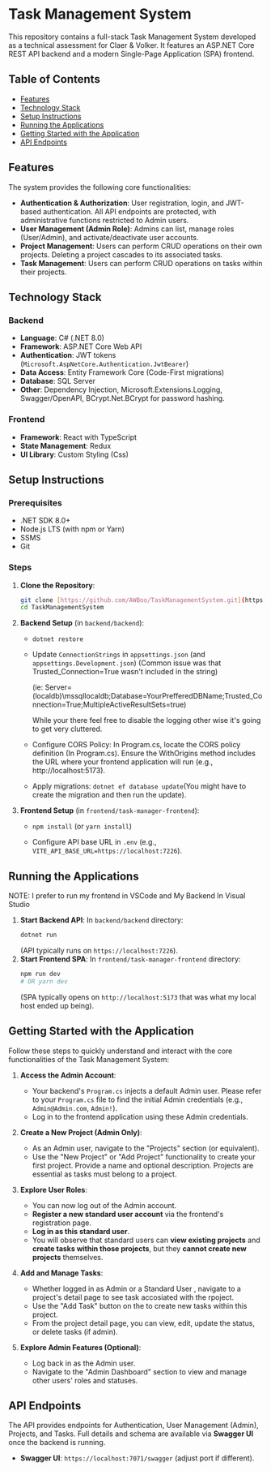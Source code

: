 # Task Management System

This repository contains a full-stack Task Management System developed as a technical assessment for Claer & Volker. It features an ASP.NET Core REST API backend and a modern Single-Page Application (SPA) frontend.

## Table of Contents

* [Features](#features)
* [Technology Stack](#technology-stack)
* [Setup Instructions](#setup-instructions)
* [Running the Applications](#running-the-applications)
* [Getting Started with the Application](#getting-started-with-the-application)
* [API Endpoints](#api-endpoints)

## Features

The system provides the following core functionalities:

* **Authentication & Authorization**: User registration, login, and JWT-based authentication. All API endpoints are protected, with administrative functions restricted to Admin users.
* **User Management (Admin Role)**: Admins can list, manage roles (User/Admin), and activate/deactivate user accounts.
* **Project Management**: Users can perform CRUD operations on their own projects. Deleting a project cascades to its associated tasks.
* **Task Management**: Users can perform CRUD operations on tasks within their projects.

## Technology Stack

### Backend
* **Language**: C# (.NET 8.0)
* **Framework**: ASP.NET Core Web API
* **Authentication**: JWT tokens (`Microsoft.AspNetCore.Authentication.JwtBearer`)
* **Data Access**: Entity Framework Core (Code-First migrations)
* **Database**: SQL Server
* **Other**: Dependency Injection, Microsoft.Extensions.Logging, Swagger/OpenAPI, BCrypt.Net.BCrypt for password hashing.

### Frontend
* **Framework**: React with TypeScript
* **State Management**: Redux
* **UI Library**:  Custom Styling (Css)

## Setup Instructions

### Prerequisites
* .NET SDK 8.0+
* Node.js LTS (with npm or Yarn)
* SSMS
* Git

### Steps
1.  **Clone the Repository**:
    ```bash
    git clone [https://github.com/AWBoo/TaskManagementSystem.git](https://github.com/AWBoo/TaskManagementSystem.git)
    cd TaskManagementSystem
    ```
2.  **Backend Setup** (in `backend/backend`):
    * `dotnet restore`
    * Update `ConnectionStrings` in `appsettings.json` (and `appsettings.Development.json`)
      (Common issue was that Trusted_Connection=True wasn't included in the string)
      
      (ie: Server=(localdb)\\mssqllocaldb;Database=YourPrefferedDBName;Trusted_Connection=True;MultipleActiveResultSets=true)
      
      While your there feel free to disable the logging other wise it's going to get very cluttered.
      
    * Configure CORS Policy: In Program.cs, locate the CORS policy definition (In Program.cs). Ensure the WithOrigins method includes the URL where your frontend application will run (e.g., http://localhost:5173).
      
    * Apply migrations: `dotnet ef database update`(You might have to create the migration and then run the update).
3.  **Frontend Setup** (in `frontend/task-manager-frontend`):
    * `npm install` (or `yarn install`)
      
    * Configure API base URL in `.env` (e.g., `VITE_API_BASE_URL=https://localhost:7226`).

## Running the Applications
NOTE: I prefer to run my frontend in VSCode and My Backend In Visual Studio

1.  **Start Backend API**:
    In `backend/backend` directory:
    ```bash
    dotnet run
    ```
    (API typically runs on `https://localhost:7226`).
2.  **Start Frontend SPA**:
    In `frontend/task-manager-frontend` directory:
    ```bash
    npm run dev
    # OR yarn dev
    ```
    (SPA typically opens on `http://localhost:5173` that was what my local host ended up being).

## Getting Started with the Application

Follow these steps to quickly understand and interact with the core functionalities of the Task Management System:

1.  **Access the Admin Account**:
    * Your backend's `Program.cs` injects a default Admin user. Please refer to your `Program.cs` file to find the initial Admin credentials (e.g., `Admin@Admin.com`, `Admin!`).
    * Log in to the frontend application using these Admin credentials.

2.  **Create a New Project (Admin Only)**:
    * As an Admin user, navigate to the "Projects" section (or equivalent).
    * Use the "New Project" or "Add Project" functionality to create your first project. Provide a name and optional description. Projects are essential as tasks must belong to a project.

3.  **Explore User Roles**:
    * You can now log out of the Admin account.
    * **Register a new standard user account** via the frontend's registration page.
    * **Log in as this standard user**.
    * You will observe that standard users can **view existing projects** and **create tasks within those projects**, but they **cannot create new projects** themselves.

4.  **Add and Manage Tasks**:
    * Whether logged in as Admin or a Standard User , navigate to a project's detail page to see task accosiated with the rpoject.
    * Use the "Add Task" button on the to create new tasks within this project.
    * From the project detail page, you can view, edit, update the status, or delete tasks (if admin).

5.  **Explore Admin Features (Optional)**:
    * Log back in as the Admin user.
    * Navigate to the "Admin Dashboard" section to view and manage other users' roles and statuses.

## API Endpoints

The API provides endpoints for Authentication, User Management (Admin), Projects, and Tasks. Full details and schema are available via **Swagger UI** once the backend is running.

* **Swagger UI**: `https://localhost:7071/swagger` (adjust port if different).



